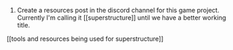 1. Create a resources post in the discord channel for this game project. Currently I'm calling it [[superstructure]] until we have a better working title.

[[tools and resources being used for superstructure]]